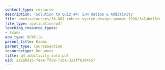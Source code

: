 ```yaml
---
content_type: resource
description: 'Solution to Quiz #4: S/N Ratios & Additivity'
file: /media/courses/16-881-robust-system-design-summer-1998/2a1abd16feaefd5871da321ff8304657_q4_additivity_soln.pdf
file_type: application/pdf
learning_resource_types:
- Exams
ocw_type: OCWFile
parent_title: Exams
parent_type: CourseSection
resourcetype: Document
title: q4_additivity_soln.pdf
uid: 2a1abd16-feae-fd58-71da-321ff8304657
---
```


